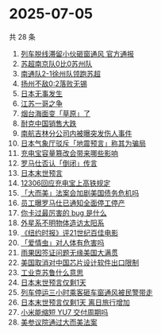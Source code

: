 # 2025-07-05

共 28 条

<!-- BEGIN -->
<!-- 最后更新时间 Sat Jul 05 2025 22:20:31 GMT+0800 (China Standard Time) -->

1. [列车脱线滞留小伙砸窗通风 官方通报](https://www.zhihu.com/search?q=%E5%88%97%E8%BD%A6%E8%84%B1%E7%BA%BF%E6%BB%9E%E7%95%99%E5%B0%8F%E4%BC%99%E7%A0%B8%E7%AA%97%E9%80%9A%E9%A3%8E%20%E5%AE%98%E6%96%B9%E9%80%9A%E6%8A%A5)
1. [苏超南京队0比0苏州队](https://www.zhihu.com/search?q=%E8%8B%8F%E8%B6%85%E5%8D%97%E4%BA%AC%E9%98%9F0%E6%AF%940%E8%8B%8F%E5%B7%9E%E9%98%9F)
1. [南通队2-1徐州队领跑苏超](https://www.zhihu.com/search?q=%E5%8D%97%E9%80%9A%E9%98%9F2-1%E5%BE%90%E5%B7%9E%E9%98%9F%E9%A2%86%E8%B7%91%E8%8B%8F%E8%B6%85)
1. [扬州不敌0:2落败无锡](https://www.zhihu.com/search?q=%E6%89%AC%E5%B7%9E%E4%B8%8D%E6%95%8C0%3A2%E8%90%BD%E8%B4%A5%E6%97%A0%E9%94%A1)
1. [日本无事发生](https://www.zhihu.com/search?q=%E6%97%A5%E6%9C%AC%E6%97%A0%E4%BA%8B%E5%8F%91%E7%94%9F)
1. [江苏一哥之争](https://www.zhihu.com/search?q=%E6%B1%9F%E8%8B%8F%E4%B8%80%E5%93%A5%E4%B9%8B%E4%BA%89)
1. [烟台海面变「草原」了](https://www.zhihu.com/search?q=%E7%83%9F%E5%8F%B0%E6%B5%B7%E9%9D%A2%E5%8F%98%E3%80%8C%E8%8D%89%E5%8E%9F%E3%80%8D%E4%BA%86)
1. [耐克中国销售大跌](https://www.zhihu.com/search?q=%E8%80%90%E5%85%8B%E4%B8%AD%E5%9B%BD%E9%94%80%E5%94%AE%E5%A4%A7%E8%B7%8C)
1. [南航吉林分公司内被曝突发伤人事件](https://www.zhihu.com/search?q=%E5%8D%97%E8%88%AA%E5%90%89%E6%9E%97%E5%88%86%E5%85%AC%E5%8F%B8%E5%86%85%E8%A2%AB%E6%9B%9D%E7%AA%81%E5%8F%91%E4%BC%A4%E4%BA%BA%E4%BA%8B%E4%BB%B6)
1. [日本气象厅驳斥「地震预言」称其为骗局](https://www.zhihu.com/search?q=%E6%97%A5%E6%9C%AC%E6%B0%94%E8%B1%A1%E5%8E%85%E9%A9%B3%E6%96%A5%E3%80%8C%E5%9C%B0%E9%9C%87%E9%A2%84%E8%A8%80%E3%80%8D%E7%A7%B0%E5%85%B6%E4%B8%BA%E9%AA%97%E5%B1%80)
1. [充电宝容量篡改会带来哪些影响](https://www.zhihu.com/search?q=%E5%85%85%E7%94%B5%E5%AE%9D%E5%AE%B9%E9%87%8F%E7%AF%A1%E6%94%B9%E4%BC%9A%E5%B8%A6%E6%9D%A5%E5%93%AA%E4%BA%9B%E5%BD%B1%E5%93%8D)
1. [罗马仕否认「倒闭」传言](https://www.zhihu.com/search?q=%E7%BD%97%E9%A9%AC%E4%BB%95%E5%90%A6%E8%AE%A4%E3%80%8C%E5%80%92%E9%97%AD%E3%80%8D%E4%BC%A0%E8%A8%80)
1. [日本末世预言](https://www.zhihu.com/search?q=%E6%97%A5%E6%9C%AC%E6%9C%AB%E4%B8%96%E9%A2%84%E8%A8%80)
1. [12306回应充电宝上高铁规定](https://www.zhihu.com/search?q=12306%E5%9B%9E%E5%BA%94%E5%85%85%E7%94%B5%E5%AE%9D%E4%B8%8A%E9%AB%98%E9%93%81%E8%A7%84%E5%AE%9A)
1. [「大而美」法案会加剧美国债务危机吗](https://www.zhihu.com/search?q=%E3%80%8C%E5%A4%A7%E8%80%8C%E7%BE%8E%E3%80%8D%E6%B3%95%E6%A1%88%E4%BC%9A%E5%8A%A0%E5%89%A7%E7%BE%8E%E5%9B%BD%E5%80%BA%E5%8A%A1%E5%8D%B1%E6%9C%BA%E5%90%97)
1. [员工曝罗马仕已通知全面停工停产](https://www.zhihu.com/search?q=%E5%91%98%E5%B7%A5%E6%9B%9D%E7%BD%97%E9%A9%AC%E4%BB%95%E5%B7%B2%E9%80%9A%E7%9F%A5%E5%85%A8%E9%9D%A2%E5%81%9C%E5%B7%A5%E5%81%9C%E4%BA%A7)
1. [你卡过最厉害的 bug 是什么](https://www.zhihu.com/search?q=%E4%BD%A0%E5%8D%A1%E8%BF%87%E6%9C%80%E5%8E%89%E5%AE%B3%E7%9A%84%20bug%20%E6%98%AF%E4%BB%80%E4%B9%88)
1. [外星系不明物体造访太阳系](https://www.zhihu.com/search?q=%E5%A4%96%E6%98%9F%E7%B3%BB%E4%B8%8D%E6%98%8E%E7%89%A9%E4%BD%93%E9%80%A0%E8%AE%BF%E5%A4%AA%E9%98%B3%E7%B3%BB)
1. [《纽约时报》评21世纪百佳电影](https://www.zhihu.com/search?q=%E3%80%8A%E7%BA%BD%E7%BA%A6%E6%97%B6%E6%8A%A5%E3%80%8B%E8%AF%8421%E4%B8%96%E7%BA%AA%E7%99%BE%E4%BD%B3%E7%94%B5%E5%BD%B1)
1. [「爱情虫」对人体有危害吗](https://www.zhihu.com/search?q=%E3%80%8C%E7%88%B1%E6%83%85%E8%99%AB%E3%80%8D%E5%AF%B9%E4%BA%BA%E4%BD%93%E6%9C%89%E5%8D%B1%E5%AE%B3%E5%90%97)
1. [雨果因签证问题无缘美国大满贯](https://www.zhihu.com/search?q=%E9%9B%A8%E6%9E%9C%E5%9B%A0%E7%AD%BE%E8%AF%81%E9%97%AE%E9%A2%98%E6%97%A0%E7%BC%98%E7%BE%8E%E5%9B%BD%E5%A4%A7%E6%BB%A1%E8%B4%AF)
1. [美国取消对中国芯片设计软件出口限制](https://www.zhihu.com/search?q=%E7%BE%8E%E5%9B%BD%E5%8F%96%E6%B6%88%E5%AF%B9%E4%B8%AD%E5%9B%BD%E8%8A%AF%E7%89%87%E8%AE%BE%E8%AE%A1%E8%BD%AF%E4%BB%B6%E5%87%BA%E5%8F%A3%E9%99%90%E5%88%B6)
1. [工业克苏鲁什么意思](https://www.zhihu.com/search?q=%E5%B7%A5%E4%B8%9A%E5%85%8B%E8%8B%8F%E9%B2%81%E4%BB%80%E4%B9%88%E6%84%8F%E6%80%9D)
1. [日本末世预言仅剩1天](https://www.zhihu.com/search?q=%E6%97%A5%E6%9C%AC%E6%9C%AB%E4%B8%96%E9%A2%84%E8%A8%80%E4%BB%85%E5%89%A91%E5%A4%A9)
1. [列车停运三小时乘客砸车窗通风被民警带走](https://www.zhihu.com/search?q=%E5%88%97%E8%BD%A6%E5%81%9C%E8%BF%90%E4%B8%89%E5%B0%8F%E6%97%B6%E4%B9%98%E5%AE%A2%E7%A0%B8%E8%BD%A6%E7%AA%97%E9%80%9A%E9%A3%8E%E8%A2%AB%E6%B0%91%E8%AD%A6%E5%B8%A6%E8%B5%B0)
1. [日本末世预言仅剩1天 离日旅行增加](https://www.zhihu.com/search?q=%E6%97%A5%E6%9C%AC%E6%9C%AB%E4%B8%96%E9%A2%84%E8%A8%80%E4%BB%85%E5%89%A91%E5%A4%A9%20%E7%A6%BB%E6%97%A5%E6%97%85%E8%A1%8C%E5%A2%9E%E5%8A%A0)
1. [小米能缩短 YU7 交付周期吗](https://www.zhihu.com/search?q=%E5%B0%8F%E7%B1%B3%E8%83%BD%E7%BC%A9%E7%9F%AD%20YU7%20%E4%BA%A4%E4%BB%98%E5%91%A8%E6%9C%9F%E5%90%97)
1. [美参议院通过大而美法案](https://www.zhihu.com/search?q=%E7%BE%8E%E5%8F%82%E8%AE%AE%E9%99%A2%E9%80%9A%E8%BF%87%E5%A4%A7%E8%80%8C%E7%BE%8E%E6%B3%95%E6%A1%88)

<!-- END -->
